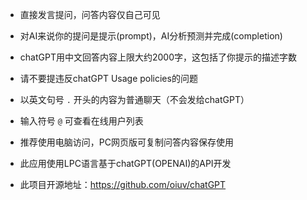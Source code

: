 
- 直接发言提问，问答内容仅自己可见
- 对AI来说你的提问是提示(prompt)，AI分析预测并完成(completion)
- chatGPT用中文回答内容上限大约2000字，这包括了你提示的描述字数
- 请不要提违反chatGPT Usage policies的问题

- 以英文句号 `.` 开头的内容为普通聊天（不会发给chatGPT）
- 输入符号 `@` 可查看在线用户列表

- 推荐使用电脑访问，PC网页版可复制问答内容保存使用
- 此应用使用LPC语言基于chatGPT(OPENAI)的API开发
- 此项目开源地址：https://github.com/oiuv/chatGPT
